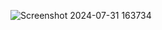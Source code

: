 ![Screenshot 2024-07-31 163734](https://github.com/user-attachments/assets/18f3e998-5b6a-4cfa-b1c8-384c5ab9d561)
